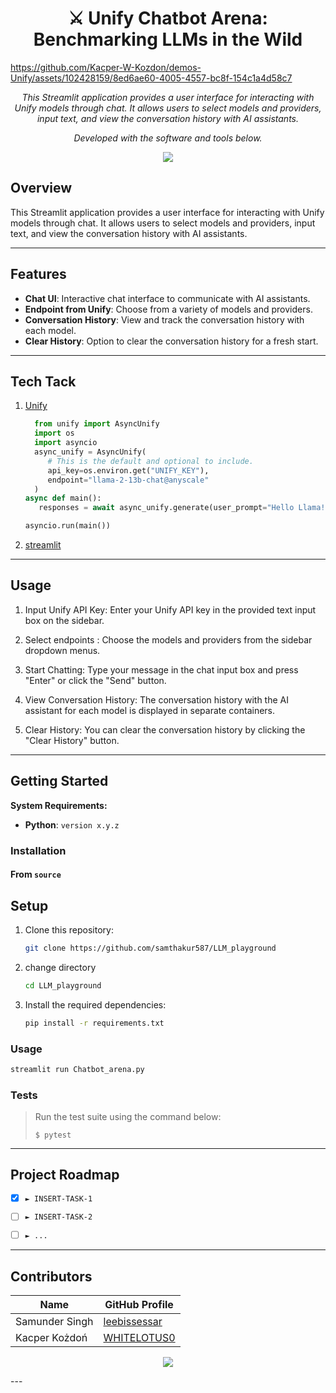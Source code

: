 
# 




<p align="center">
    <h1 align="center">⚔️ Unify Chatbot Arena: Benchmarking LLMs in the Wild</h1>
</p>


https://github.com/Kacper-W-Kozdon/demos-Unify/assets/102428159/8ed6ae60-4005-4557-bc8f-154c1a4d58c7



<p align="center">
    <em>This Streamlit application provides a user interface for interacting with Unify models through chat. It allows users to select models and providers, input text, and view the conversation history with AI assistants.
</em>
</p>
<p align="center">
	<!-- Shields.io badges not used with skill icons. --><p>
<p align="center">
		<em>Developed with the software and tools below.</em>
</p>
<p align="center">
	<a href="https://skillicons.dev">
		<img src="https://skillicons.dev/icons?i=python,docker,github,gcp">
	</a></p>



##  Overview
This Streamlit application provides a user interface for interacting with Unify models through chat. It allows users to select models and providers, input text, and view the conversation history with AI assistants.

---

## Features

- **Chat UI**: Interactive chat interface to communicate with AI assistants.
- **Endpoint from Unify**: Choose from a variety of models and providers.
- **Conversation History**: View and track the conversation history with each model.
- **Clear History**: Option to clear the conversation history for a fresh start.

---

## Tech Tack
1. [Unify](https://unify.ai/)
	```python
	  from unify import AsyncUnify
	  import os
	  import asyncio
	  async_unify = AsyncUnify(
	     # This is the default and optional to include.
	     api_key=os.environ.get("UNIFY_KEY"),
	     endpoint="llama-2-13b-chat@anyscale"
	  )
	async def main():
	   responses = await async_unify.generate(user_prompt="Hello Llama! Who was Isaac Newton?")
	
	asyncio.run(main())
	```
 2. [streamlit](https://streamlit.io/)

---
## Usage


1. Input Unify API Key: Enter your Unify API key in the provided text input box on the sidebar.

2. Select endpoints : Choose the models and providers from the sidebar dropdown menus.

3. Start Chatting: Type your message in the chat input box and press "Enter" or click the "Send" button.

4. View Conversation History: The conversation history with the AI assistant for each model is displayed in separate containers.

5. Clear History: You can clear the conversation history by clicking the "Clear History" button.

---

##  Getting Started

**System Requirements:**

* **Python**: `version x.y.z`

###  Installation

<h4>From <code>source</code></h4>

## Setup

1. Clone this repository:

    ```bash
    git clone https://github.com/samthakur587/LLM_playground
    ```
2. change directory
   ```bash
   cd LLM_playground
   ```


3. Install the required dependencies:

    ```bash
    pip install -r requirements.txt
    ```

###  Usage
```bash
streamlit run Chatbot_arena.py
```

###  Tests

> Run the test suite using the command below:
> ```console
> $ pytest
> ```
---

##  Project Roadmap

- [X] `► INSERT-TASK-1`
- [ ] `► INSERT-TASK-2`
- [ ] `► ...`


---
## Contributors
<p align="center">
   


| Name | GitHub Profile |
|------|----------------|
| Samunder Singh | [leebissessar](https://github.com/samthakur587) |
| Kacper Kożdoń | [WHITELOTUS0](https://github.com/Kacper-W-Kozdon) |

  <a href="https://github.com{/samthakur587/LLM_playground/}graphs/contributors">
      <img src="https://contrib.rocks/image?repo=samthakur587/LLM_playground">
   </a>
</p>
---


